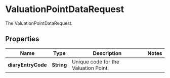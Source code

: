 

# ValuationPointDataRequest

The ValuationPointDataRequest.

## Properties

| Name | Type | Description | Notes |
|------------ | ------------- | ------------- | -------------|
|**diaryEntryCode** | **String** | Unique code for the Valuation Point. |  |



